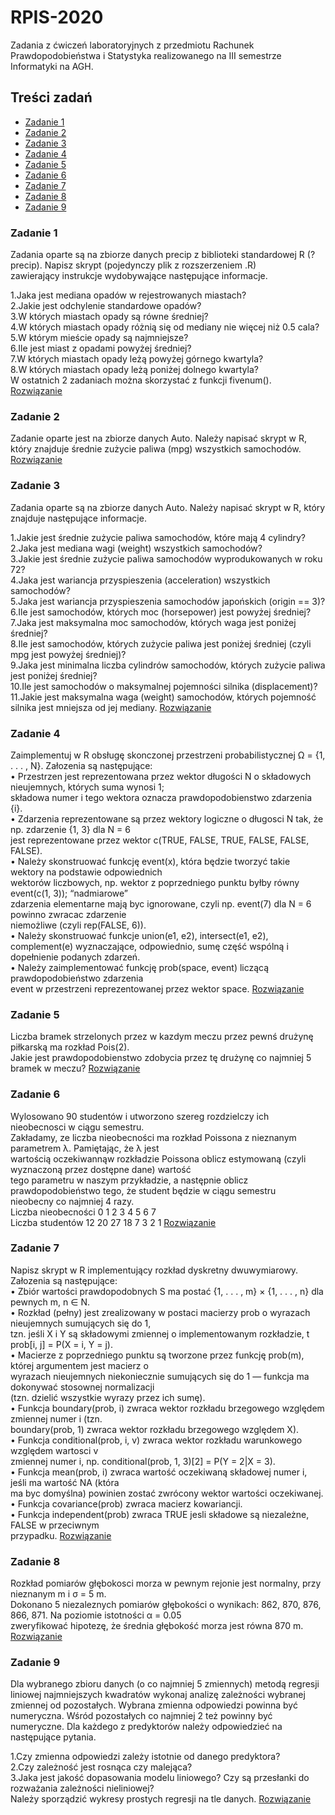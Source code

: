 # RPIS-2020
Zadania z ćwiczeń laboratoryjnych z przedmiotu Rachunek Prawdopodobieństwa i Statystyka realizowanego na III semestrze Informatyki na AGH.

## Treści zadań
 * [Zadanie 1](#zadanie-1)
 * [Zadanie 2](#zadanie-2)
 * [Zadanie 3](#zadanie-3)
 * [Zadanie 4](#zadanie-4)
 * [Zadanie 5](#zadanie-5)
 * [Zadanie 6](#zadanie-6)
 * [Zadanie 7](#zadanie-7)
 * [Zadanie 8](#zadanie-8)
 * [Zadanie 9](#zadanie-9)
 
 ### Zadanie 1
Zadania oparte są na zbiorze danych precip z biblioteki standardowej R (?precip). Napisz skrypt (pojedynczy plik z rozszerzeniem .R)\
zawierający instrukcje wydobywające następujące informacje.

1.Jaka jest mediana opadów w rejestrowanych miastach?\
2.Jakie jest odchylenie standardowe opadów?\
3.W których miastach opady są równe średniej?\
4.W których miastach opady różnią się od mediany nie więcej niż 0.5 cala?\
5.W którym mieście opady są najmniejsze?\
6.Ile jest miast z opadami powyżej średniej?\
7.W których miastach opady leżą powyżej górnego kwartyla?\
8.W których miastach opady leżą poniżej dolnego kwartyla?\
W ostatnich 2 zadaniach można skorzystać z funkcji fivenum().
[Rozwiązanie](zad1.R)

### Zadanie 2
Zadanie oparte jest na zbiorze danych Auto. Należy napisać skrypt w R, który znajduje średnie zużycie paliwa (mpg) wszystkich samochodów.
[Rozwiązanie](zad2.R)

### Zadanie 3
Zadania oparte są na zbiorze danych Auto. Należy napisać skrypt w R, który znajduje następujące informacje.

1.Jakie jest średnie zużycie paliwa samochodów, które mają 4 cylindry?\
2.Jaka jest mediana wagi (weight) wszystkich samochodów?\
3.Jakie jest średnie zużycie paliwa samochodów wyprodukowanych w roku 72?\
4.Jaka jest wariancja przyspieszenia (acceleration) wszystkich samochodów?\
5.Jaka jest wariancja przyspieszenia samochodów japońskich (origin == 3)?\
6.Ile jest samochodów, których moc (horsepower) jest powyżej średniej?\
7.Jaka jest maksymalna moc samochodów, których waga jest poniżej średniej?\
8.Ile jest samochodów, których zużycie paliwa jest poniżej średniej (czyli mpg jest powyżej średniej)?\
9.Jaka jest minimalna liczba cylindrów samochodów, których zużycie paliwa jest poniżej średniej?\
10.Ile jest samochodów o maksymalnej pojemności silnika (displacement)?\
11.Jakie jest maksymalna waga (weight) samochodów, których pojemność silnika jest mniejsza od jej mediany.
[Rozwiązanie](zad3.R)

### Zadanie 4
Zaimplementuj w R obsługę skonczonej przestrzeni probabilistycznej Ω = {1, . . . , N}. Załozenia są następujące:\
 • Przestrzen jest reprezentowana przez wektor długości N o składowych nieujemnych, których suma wynosi 1;\
   składowa numer i tego wektora oznacza prawdopodobienstwo zdarzenia {i}.\
 • Zdarzenia reprezentowane są przez wektory logiczne o długosci N tak, że np. zdarzenie {1, 3} dla N = 6\
   jest reprezentowane przez wektor c(TRUE, FALSE, TRUE, FALSE, FALSE, FALSE).\
 • Należy skonstruować funkcję event(x), która będzie tworzyć takie wektory na podstawie odpowiednich\
   wektorów liczbowych, np. wektor z poprzedniego punktu byłby równy event(c(1, 3)); “nadmiarowe”\
   zdarzenia elementarne mają byc ignorowane, czyli np. event(7) dla N = 6 powinno zwracac zdarzenie\
   niemożliwe (czyli rep(FALSE, 6)).\
 • Należy skonstruować funkcje union(e1, e2), intersect(e1, e2), complement(e) wyznaczające, odpowiednio, sumę część wspólną i dopełnienie podanych zdarzeń.\
 • Należy zaimplementować funkcję prob(space, event) liczącą prawdopodobieństwo zdarzenia\
   event w przestrzeni reprezentowanej przez wektor space.
 [Rozwiązanie](zad4.R)
  
 ### Zadanie 5
Liczba bramek strzelonych przez w kazdym meczu przez pewnś drużynę piłkarską ma rozkład Pois(2).\
Jakie jest prawdopodobienstwo zdobycia przez tę drużynę co najmniej 5 bramek w meczu?
[Rozwiązanie](zad5.R)

### Zadanie 6
Wylosowano 90 studentów i utworzono szereg rozdzielczy ich nieobecnosci w ciągu semestru.\
Zakładamy, ze liczba nieobecności ma rozkład Poissona z nieznanym parametrem  λ. Pamiętając, że λ jest\
wartością oczekiwannąw rozkładzie Poissona oblicz estymowaną (czyli wyznaczoną przez dostępne dane) wartość\
tego parametru w naszym przykładzie, a następnie oblicz prawdopodobieństwo tego, że student będzie w ciągu semestru\
nieobecny co najmniej 4 razy.\
Liczba nieobecności 0 1 2 3 4 5 6 7\
Liczba studentów 12 20 27 18 7 3 2 1
[Rozwiązanie](zad6.R)

### Zadanie 7
Napisz skrypt w R implementujący rozkład dyskretny dwuwymiarowy. Załozenia są następujące: \
• Zbiór wartości prawdopodobnych S ma postać {1, . . . , m} × {1, . . . , n} dla pewnych m, n ∈ N.\
• Rozkład (pełny) jest zrealizowany w postaci macierzy prob o wyrazach nieujemnych sumujących się do 1,\
  tzn. jeśli X i Y są składowymi zmiennej o implementowanym rozkładzie, t prob[i, j] = P(X = i, Y = j).\
• Macierze z poprzedniego punktu są tworzone przez funkcję prob(m), której argumentem jest macierz o\
  wyrazach nieujemnych niekoniecznie sumujących się do 1 — funkcja ma dokonywać stosownej normalizacji\
  (tzn. dzielić wszystkie wyrazy przez ich sumę).\
• Funkcja boundary(prob, i) zwraca wektor rozkładu brzegowego względem zmiennej numer i (tzn.\
  boundary(prob, 1) zwraca wektor rozkładu brzegowego względem X).\
• Funkcja conditional(prob, i, v) zwraca wektor rozkładu warunkowego względem wartosci v\
  zmiennej numer i, np. conditional(prob, 1, 3)[2] = P(Y = 2|X = 3).\
• Funkcja mean(prob, i) zwraca wartość oczekiwaną składowej numer i, jeśli ma wartość NA (która\
  ma byc domyślna) powinien zostać zwrócony wektor wartości oczekiwanej.\
• Funkcja covariance(prob) zwraca macierz kowariancji.\
• Funkcja independent(prob) zwraca TRUE jesli składowe są niezależne, FALSE w przeciwnym\
  przypadku.
[Rozwiązanie](zad7.R)

### Zadanie 8
Rozkład pomiarów głębokosci morza w pewnym rejonie jest normalny, przy nieznanym m i σ = 5 m.\
Dokonano 5 niezaleznych pomiarów głębokości o wynikach: 862, 870, 876, 866, 871. Na poziomie istotności α = 0.05\
zweryfikować hipotezę, że średnia głębokość morza jest równa 870 m.
[Rozwiązanie](zad8.R)

### Zadanie 9
Dla wybranego zbioru danych (o co najmniej 5 zmiennych) metodą regresji liniowej najmniejszych kwadratów wykonaj analizę zależności wybranej zmiennej od pozostałych. Wybrana zmienna odpowiedzi powinna być numeryczna. Wśród pozostałych co najmniej 2 też powinny być numeryczne. Dla każdego z predyktorów należy odpowiedzieć na następujące pytania.

1.Czy zmienna odpowiedzi zależy istotnie od danego predyktora?\
2.Czy zależność jest rosnąca czy malejąca?\
3.Jaka jest jakość dopasowania modelu liniowego? Czy są przesłanki do rozważania zależności nieliniowej?\
Należy sporządzić wykresy prostych regresji na tle danych. 
[Rozwiązanie](zad9.R)



